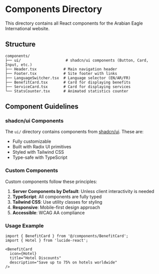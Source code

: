 # Components Directory

This directory contains all React components for the Arabian Eagle International website.

## Structure

```
components/
├── ui/                    # shadcn/ui components (Button, Card, Input, etc.)
├── Header.tsx            # Main navigation header
├── Footer.tsx            # Site footer with links
├── LanguageSwitcher.tsx  # Language selector (EN/AR/FR)
├── BenefitCard.tsx       # Card for displaying benefits
├── ServiceCard.tsx       # Card for displaying services
└── StatsCounter.tsx      # Animated statistics counter
```

## Component Guidelines

### shadcn/ui Components

The `ui/` directory contains components from [shadcn/ui](https://ui.shadcn.com/). These are:
- Fully customizable
- Built with Radix UI primitives
- Styled with Tailwind CSS
- Type-safe with TypeScript

### Custom Components

Custom components follow these principles:
1. **Server Components by Default**: Unless client interactivity is needed
2. **TypeScript**: All components are fully typed
3. **Tailwind CSS**: Use utility classes for styling
4. **Responsive**: Mobile-first design approach
5. **Accessible**: WCAG AA compliance

### Usage Example

```tsx
import { BenefitCard } from '@/components/BenefitCard';
import { Hotel } from 'lucide-react';

<BenefitCard
  icon={Hotel}
  title="Hotel Discounts"
  description="Save up to 75% on hotels worldwide"
/>
```



